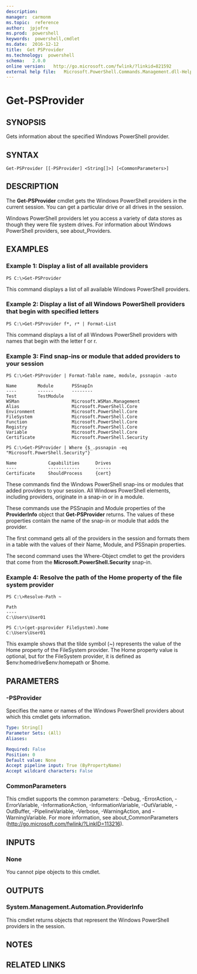 ```yaml
---
description:  
manager:  carmonm
ms.topic:  reference
author:  jpjofre
ms.prod:  powershell
keywords:  powershell,cmdlet
ms.date:  2016-12-12
title:  Get PSProvider
ms.technology:  powershell
schema:   2.0.0
online version:   http://go.microsoft.com/fwlink/?linkid=821592
external help file:   Microsoft.PowerShell.Commands.Management.dll-Help.xml
---
```



# Get-PSProvider

## SYNOPSIS
Gets information about the specified Windows PowerShell provider.

## SYNTAX

```
Get-PSProvider [[-PSProvider] <String[]>] [<CommonParameters>]
```

## DESCRIPTION
The **Get-PSProvider** cmdlet gets the Windows PowerShell providers in the current session.
You can get a particular drive or all drives in the session.

Windows PowerShell providers let you access a variety of data stores as though they were file system drives.
For information about Windows PowerShell providers, see about_Providers.

## EXAMPLES

### Example 1: Display a list of all available providers
```
PS C:\>Get-PSProvider
```

This command displays a list of all available Windows PowerShell providers.

### Example 2: Display a list of all Windows PowerShell providers that begin with specified letters
```
PS C:\>Get-PSProvider f*, r* | Format-List
```

This command displays a list of all Windows PowerShell providers with names that begin with the letter f or r.

### Example 3: Find snap-ins or module that added providers to your session
```
PS C:\>Get-PSProvider | Format-Table name, module, pssnapin -auto

Name        Module       PSSnapIn
----        ------       --------
Test        TestModule
WSMan                    Microsoft.WSMan.Management
Alias                    Microsoft.PowerShell.Core
Environment              Microsoft.PowerShell.Core
FileSystem               Microsoft.PowerShell.Core
Function                 Microsoft.PowerShell.Core
Registry                 Microsoft.PowerShell.Core
Variable                 Microsoft.PowerShell.Core
Certificate              Microsoft.PowerShell.Security

PS C:\>Get-PSProvider | Where {$_.pssnapin -eq "Microsoft.PowerShell.Security"}

Name            Capabilities      Drives
----            ------------      ------
Certificate     ShouldProcess     {cert}
```

These commands find the Windows PowerShell snap-ins or modules that added providers to your session.
All Windows PowerShell elements, including providers, originate in a snap-in or in a module.

These commands use the PSSnapin and Module properties of the **ProviderInfo** object that **Get-PSProvider** returns.
The values of these properties contain the name of the snap-in or module that adds the provider.

The first command gets all of the providers in the session and formats them in a table with the values of their Name, Module, and PSSnapin properties.

The second command uses the Where-Object cmdlet to get the providers that come from the **Microsoft.PowerShell.Security** snap-in.

### Example 4: Resolve the path of the Home property of the file system provider
```
PS C:\>Resolve-Path ~

Path
----
C:\Users\User01

PS C:\>(get-psprovider FileSystem).home
C:\Users\User01
```

This example shows that the tilde symbol (~) represents the value of the Home property of the FileSystem provider.
The Home property value is optional, but for the FileSystem provider, it is defined as $env:homedrive\$env:homepath or $home.

## PARAMETERS

### -PSProvider
Specifies the name or names of the Windows PowerShell providers about which this cmdlet gets information.

```yaml
Type: String[]
Parameter Sets: (All)
Aliases:

Required: False
Position: 0
Default value: None
Accept pipeline input: True (ByPropertyName)
Accept wildcard characters: False
```

### CommonParameters
This cmdlet supports the common parameters: -Debug, -ErrorAction, -ErrorVariable, -InformationAction, -InformationVariable, -OutVariable, -OutBuffer, -PipelineVariable, -Verbose, -WarningAction, and -WarningVariable. For more information, see about_CommonParameters (http://go.microsoft.com/fwlink/?LinkID=113216).

## INPUTS

### None
You cannot pipe objects to this cmdlet.

## OUTPUTS

### System.Management.Automation.ProviderInfo
This cmdlet returns objects that represent the Windows PowerShell providers in the session.

## NOTES

## RELATED LINKS

